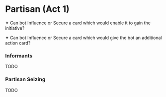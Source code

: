 # Partisan (Act 1)

✦ Can bot Influence or Secure a card which would enable it to gain the initiative?

✦ Can bot Influence or Secure a card which would give the bot an additional action card?

### Informants

TODO

### Partisan Seizing

TODO

<div class="pagebreak"> </div>
